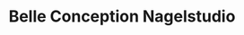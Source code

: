 ---
title: "Belle Conception Nagelstudio"
url: /haldensleben/belle-conception-nagelstudio/
shop: Kosmetik
---